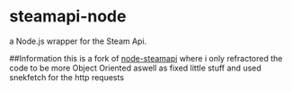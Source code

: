 # steamapi-node
a Node.js wrapper for the Steam Api.

##Information
this is a fork of [node-steamapi](https://github.com/Dev-Yukine/node-steamapi) where i only refractored the code to be more Object Oriented aswell as fixed little stuff and used snekfetch for the http requests